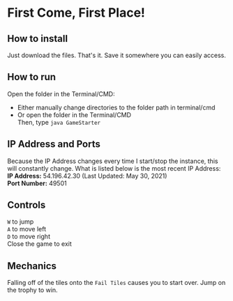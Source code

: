 # First Come, First Place!

## How to install
Just download the files. That's it. Save it somewhere you can easily access.

## How to run
Open the folder in the Terminal/CMD:
- Either manually change directories to the folder path in terminal/cmd
- Or open the folder in the Terminal/CMD<br>
Then, type `java GameStarter`

## IP Address and Ports
Because the IP Address changes every time I start/stop the instance, this will constantly change. What is listed below is the most recent IP Address:
<br>
**IP Address:** 54.196.42.30 (Last Updated: May 30, 2021)<br>
**Port Number:** 49501

## Controls
`W` to jump<br>
`A` to move left<br>
`D` to move right<br>
Close the game to exit

## Mechanics
Falling off of the tiles onto the `Fail Tiles` causes you to start over. Jump on the trophy to win.
